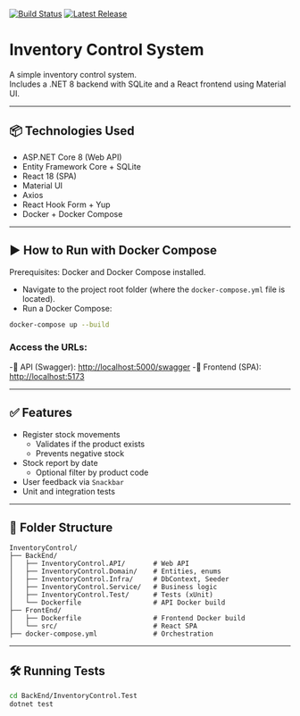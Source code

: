 [![Build Status](https://github.com/rafaelvictal/InventoryControl/actions/workflows/dotnet.yml/badge.svg)](https://github.com/rafaelvictal/InventoryControl/actions) [![Latest Release](https://img.shields.io/github/v/release/rafaelvictal/InventoryControl)](https://github.com/rafaelvictal/InventoryControl/releases)

# Inventory Control System

A simple inventory control system.  
Includes a .NET 8 backend with SQLite and a React frontend using Material UI.

---

## 📦 Technologies Used

- ASP.NET Core 8 (Web API)
- Entity Framework Core + SQLite
- React 18 (SPA)
- Material UI
- Axios
- React Hook Form + Yup
- Docker + Docker Compose

---

## ▶️ How to Run with Docker Compose

Prerequisites: Docker and Docker Compose installed.

- Navigate to the project root folder (where the `docker-compose.yml` file is located).
- Run a Docker Compose:
  
```bash
docker-compose up --build
```

### Access the URLs:

-🔹 API (Swagger): [http://localhost:5000/swagger](http://localhost:5000/swagger)
-🔹 Frontend (SPA): [http://localhost:5173](http://localhost:5173)

---

## ✅ Features

- Register stock movements
  - Validates if the product exists
  - Prevents negative stock
- Stock report by date
  - Optional filter by product code
- User feedback via `Snackbar`
- Unit and integration tests

---

## 📂 Folder Structure

```
InventoryControl/
├── BackEnd/
│   ├── InventoryControl.API/       # Web API
│   ├── InventoryControl.Domain/    # Entities, enums
│   ├── InventoryControl.Infra/     # DbContext, Seeder
│   ├── InventoryControl.Service/   # Business logic
│   ├── InventoryControl.Test/      # Tests (xUnit)
│   └── Dockerfile                  # API Docker build
├── FrontEnd/
│   ├── Dockerfile                  # Frontend Docker build
│   └── src/                        # React SPA
├── docker-compose.yml              # Orchestration
```

---

## 🛠️ Running Tests

```bash
cd BackEnd/InventoryControl.Test
dotnet test
```
